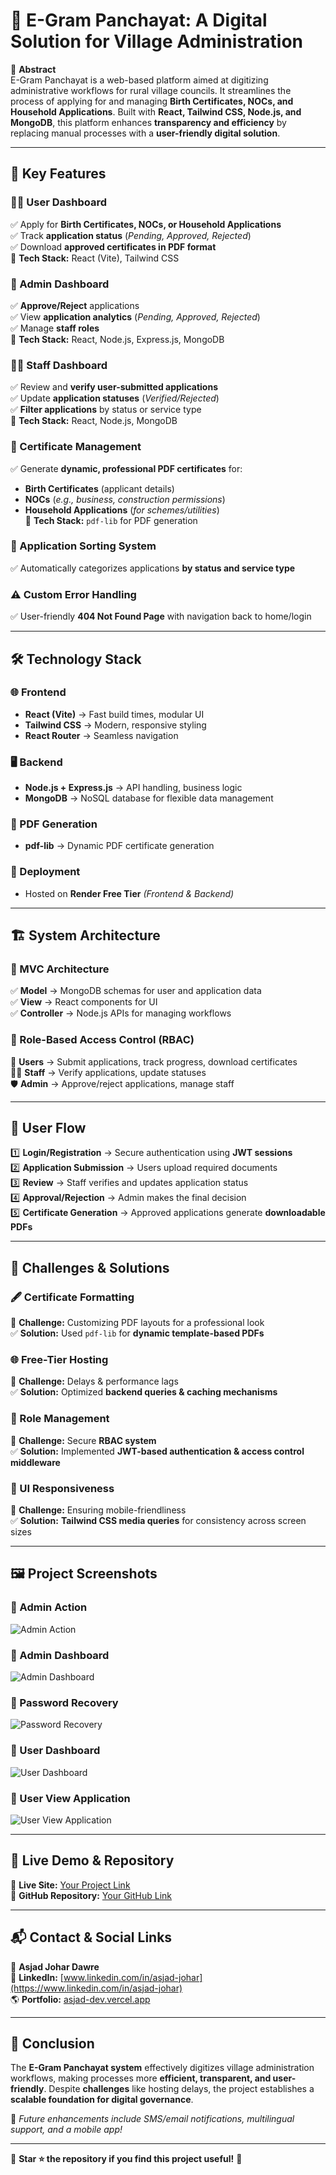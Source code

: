 # 🏡 E-Gram Panchayat: A Digital Solution for Village Administration

📌 **Abstract**  
E-Gram Panchayat is a web-based platform aimed at digitizing administrative workflows for rural village councils. It streamlines the process of applying for and managing **Birth Certificates, NOCs, and Household Applications**. Built with **React, Tailwind CSS, Node.js, and MongoDB**, this platform enhances **transparency and efficiency** by replacing manual processes with a **user-friendly digital solution**.

---

## 🚀 Key Features  

### 🧑‍💻 User Dashboard  
✅ Apply for **Birth Certificates, NOCs, or Household Applications**  
✅ Track **application status** (*Pending, Approved, Rejected*)  
✅ Download **approved certificates in PDF format**  
🔹 **Tech Stack:** React (Vite), Tailwind CSS  

### 🔧 Admin Dashboard  
✅ **Approve/Reject** applications  
✅ View **application analytics** (*Pending, Approved, Rejected*)  
✅ Manage **staff roles**  
🔹 **Tech Stack:** React, Node.js, Express.js, MongoDB  

### 👨‍🏫 Staff Dashboard  
✅ Review and **verify user-submitted applications**  
✅ Update **application statuses** (*Verified/Rejected*)  
✅ **Filter applications** by status or service type  
🔹 **Tech Stack:** React, Node.js, MongoDB  

### 📜 Certificate Management  
✅ Generate **dynamic, professional PDF certificates** for:  
- **Birth Certificates** (applicant details)  
- **NOCs** (*e.g., business, construction permissions*)  
- **Household Applications** (*for schemes/utilities*)  
🔹 **Tech Stack:** `pdf-lib` for PDF generation  

### 📌 Application Sorting System  
✅ Automatically categorizes applications **by status and service type**  

### ⚠️ Custom Error Handling  
✅ User-friendly **404 Not Found Page** with navigation back to home/login  

---

## 🛠️ Technology Stack  

### 🌐 Frontend  
- **React (Vite)** → Fast build times, modular UI  
- **Tailwind CSS** → Modern, responsive styling  
- **React Router** → Seamless navigation  

### 🖥️ Backend  
- **Node.js + Express.js** → API handling, business logic  
- **MongoDB** → NoSQL database for flexible data management  

### 📝 PDF Generation  
- **pdf-lib** → Dynamic PDF certificate generation  

### 🚀 Deployment  
- Hosted on **Render Free Tier** *(Frontend & Backend)*  

---

## 🏗️ System Architecture  

### 📌 MVC Architecture  
✅ **Model** → MongoDB schemas for user and application data  
✅ **View** → React components for UI  
✅ **Controller** → Node.js APIs for managing workflows  

### 🔑 Role-Based Access Control (RBAC)  
👥 **Users** → Submit applications, track progress, download certificates  
👨‍🏫 **Staff** → Verify applications, update statuses  
🛡️ **Admin** → Approve/reject applications, manage staff  

---

## 🔄 User Flow  

1️⃣ **Login/Registration** → Secure authentication using **JWT sessions**  
2️⃣ **Application Submission** → Users upload required documents  
3️⃣ **Review** → Staff verifies and updates application status  
4️⃣ **Approval/Rejection** → Admin makes the final decision  
5️⃣ **Certificate Generation** → Approved applications generate **downloadable PDFs**  

---

## 🎯 Challenges & Solutions  

### 🖋️ Certificate Formatting  
📌 **Challenge:** Customizing PDF layouts for a professional look  
✅ **Solution:** Used `pdf-lib` for **dynamic template-based PDFs**  

### 🌐 Free-Tier Hosting  
📌 **Challenge:** Delays & performance lags  
✅ **Solution:** Optimized **backend queries & caching mechanisms**  

### 🔐 Role Management  
📌 **Challenge:** Secure **RBAC system**  
✅ **Solution:** Implemented **JWT-based authentication & access control middleware**  

### 📱 UI Responsiveness  
📌 **Challenge:** Ensuring mobile-friendliness  
✅ **Solution:** **Tailwind CSS media queries** for consistency across screen sizes  

---

## 🖼️ Project Screenshots  

### 📌 Admin Action  
![Admin Action](https://github.com/AsjadJDawre/E_GramPanchayat/blob/93aec744b788318a7ba6d542cf6beb494acb15bd/Admin_Action.png)  

### 📌 Admin Dashboard  
![Admin Dashboard](https://github.com/AsjadJDawre/E_GramPanchayat/blob/93aec744b788318a7ba6d542cf6beb494acb15bd/Admin_dashboard.png)  

### 📌 Password Recovery  
![Password Recovery](https://github.com/AsjadJDawre/E_GramPanchayat/blob/93aec744b788318a7ba6d542cf6beb494acb15bd/Forgot_pass1.png)  

### 📌 User Dashboard  
![User Dashboard](https://github.com/AsjadJDawre/E_GramPanchayat/blob/93aec744b788318a7ba6d542cf6beb494acb15bd/User-dashboard.png)  

### 📌 User View Application  
![User View Application](https://github.com/AsjadJDawre/E_GramPanchayat/blob/93aec744b788318a7ba6d542cf6beb494acb15bd/View_application.png)  

---

## 🔗 Live Demo & Repository  
🚀 **Live Site:** [Your Project Link](#)  
📂 **GitHub Repository:** [Your GitHub Link](#)  

---

## 📬 Contact & Social Links  
👤 **Asjad Johar Dawre**  
🔗 **LinkedIn:** [www.linkedin.com/in/asjad-johar](https://www.linkedin.com/in/asjad-johar)  
🌎 **Portfolio:** [asjad-dev.vercel.app](https://asjad-dev.vercel.app)

---

## 🎯 Conclusion  
The **E-Gram Panchayat system** effectively digitizes village administration workflows, making processes more **efficient, transparent, and user-friendly**. Despite **challenges** like hosting delays, the project establishes a **scalable foundation for digital governance**.  

🚀 *Future enhancements include SMS/email notifications, multilingual support, and a mobile app!*  

---

📌 **Star ⭐ the repository if you find this project useful!** 🚀
